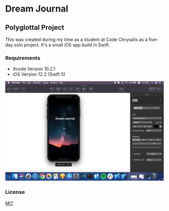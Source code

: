 #  Dream Journal
## Polyglottal Project

This was created during my time as a student at Code Chrysalis as a five-day solo project. It's a small iOS app build in Swift.

### Requirements

* Xcode Version 10.2.1 
* iOS Version 12.2 (Swift 5)

![Screenshot](screen-capture.png)

### License

[MIT](https://choosealicense.com/licenses/mit/)
